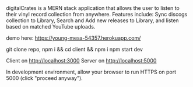 ##

digitalCrates is a MERN stack application that allows the user to listen to their vinyl record collection from anywhere. Features include: Sync discogs collection to Library, Search and Add new releases to Library, and listen based on matched YouTube uploads.

demo here: https://young-mesa-54357.herokuapp.com/

git clone repo, npm i && cd client && npm i
npm start dev

Client on [http://localhost:3000](http://localhost:3000)
Server on [http://localhost:5000](http://localhost:5000)

In development environment, allow your browser to run HTTPS on port 5000 (click "proceed anyway").
